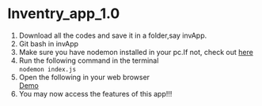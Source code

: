 # Inventry_app_1.0

1. Download all the codes and save it in a folder,say invApp.
1. Git bash in invApp
1. Make sure you have nodemon installed in your pc.If not, check out [here](https://www.npmjs.com/package/nodemon)
1. Run the following command in the terminal<br>
    `nodemon index.js`
1. Open the following in your web browser<br>
    [Demo](http://localhost:3000/products)
1. You may now access the features of this app!!!
